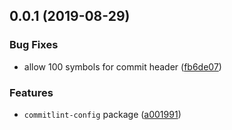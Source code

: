 ## 0.0.1 (2019-08-29)


### Bug Fixes

* allow 100 symbols for commit header ([fb6de07](https://github.com/gavar/wrench/commit/fb6de07))


### Features

* `commitlint-config` package ([a001991](https://github.com/gavar/wrench/commit/a001991))
